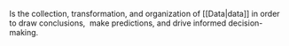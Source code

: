 Is the collection, transformation, and organization of [[Data|data]] in order to draw conclusions,  make predictions, and drive informed decision-making.
